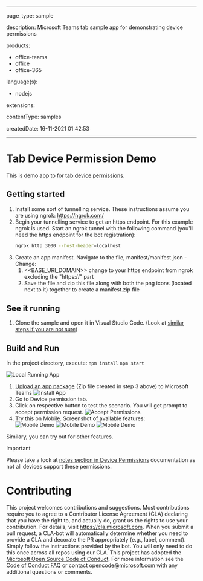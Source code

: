 
---

page_type: sample

description: Microsoft Teams tab sample app for demonstrating device permissions

products:
- office-teams
- office
- office-365

language(s):
- nodejs

extensions:

contentType: samples

createdDate: 16-11-2021 01:42:53

---
# Tab Device Permission Demo
This is demo app to for [tab device permissions](https://docs.microsoft.com/microsoftteams/platform/concepts/device-capabilities/device-capabilities-overview).
## Getting started
1. Install some sort of tunnelling service. These instructions assume you are using ngrok: https://ngrok.com/
1. Begin your tunnelling service to get an https endpoint. For this example ngrok is used. Start an ngrok tunnel with the following command (you'll need the https endpoint for the bot registration):<br>
    ```bash
    ngrok http 3000 --host-header=localhost
    ```
1. Create an app manifest. Navigate to the file, manifest/manifest.json - Change:
    1. <<BASE_URI_DOMAIN>> change to your https endpoint from ngrok excluding the "https://" part
    1. Save the file and zip this file along with both the png icons (located next to it) together to create a manifest.zip file
## See it running
1. Clone the sample and open it in Visual Studio Code. (Look at [similar steps if you are not sure](https://docs.microsoft.com/en-us/microsoftteams/platform/get-started/get-started-nodejs-app-studio?tabs=AS#download-the-sample))

## Build and Run
In the project directory, execute:
`npm install`
`npm start`

![Local Running App](Images/home.PNG)
1. [Upload an app package](https://docs.microsoft.com/microsoftteams/platform/concepts/deploy-and-publish/apps-upload) (Zip file created in step 3 above) to Microsoft Teams
![Install App](Images/install.png)
1. Go to Device permission tab.
1. Click on respective button to test the scenario. You will get prompt to accept permission request.
![Accept Permissions](Images/allowPermission.png)
1. Try this on Mobile. Screenshot of available features: <br/> 
![Mobile Demo](Images/mainTab1.png)
![Mobile Demo](Images/mainTab2.png)
![Mobile Demo](Images/captureImage.png)

Similary, you can try out for other features.
> [!IMPORTANT]
  > Please take a look at [notes section in Device Permissions](https://docs.microsoft.com/microsoftteams/platform/concepts/device-capabilities/native-device-permissions?tabs=desktop) documentation as not all devices support these permissions.
# Contributing
This project welcomes contributions and suggestions.  Most contributions require you to agree to a
Contributor License Agreement (CLA) declaring that you have the right to, and actually do, grant us
the rights to use your contribution. For details, visit https://cla.microsoft.com.
When you submit a pull request, a CLA-bot will automatically determine whether you need to provide
a CLA and decorate the PR appropriately (e.g., label, comment). Simply follow the instructions
provided by the bot. You will only need to do this once across all repos using our CLA.
This project has adopted the [Microsoft Open Source Code of Conduct](https://opensource.microsoft.com/codeofconduct/).
For more information see the [Code of Conduct FAQ](https://opensource.microsoft.com/codeofconduct/faq/) or
contact [opencode@microsoft.com](mailto:opencode@microsoft.com) with any additional questions or comments.

